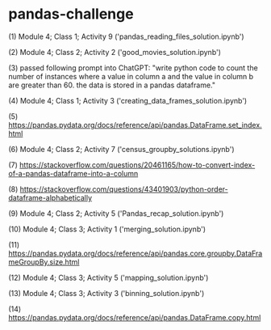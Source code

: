 # pandas-challenge



(1) Module 4; Class 1; Activity 9 ('pandas_reading_files_solution.ipynb')

(2) Module 4; Class 2; Activity 2 ('good_movies_solution.ipynb')

(3) passed following prompt into ChatGPT: "write python code to count the number of instances where a value in column a and the value in column b are greater than 60. the data is stored in a pandas dataframe."

(4) Module 4; Class 1; Activity 3 ('creating_data_frames_solution.ipynb')

(5) https://pandas.pydata.org/docs/reference/api/pandas.DataFrame.set_index.html

(6) Module 4; Class 2; Activity 7 ('census_groupby_solutions.ipynb')

(7) https://stackoverflow.com/questions/20461165/how-to-convert-index-of-a-pandas-dataframe-into-a-column

(8) https://stackoverflow.com/questions/43401903/python-order-dataframe-alphabetically


(9) Module 4; Class 2; Activity 5 ('Pandas_recap_solution.ipynb')

(10) Module 4; Class 3; Activity 1 ('merging_solution.ipynb')

(11) https://pandas.pydata.org/docs/reference/api/pandas.core.groupby.DataFrameGroupBy.size.html

(12) Module 4; Class 3; Activity 5 ('mapping_solution.ipynb')

(13) Module 4; Class 3; Activity 3 ('binning_solution.ipynb')

(14) https://pandas.pydata.org/docs/reference/api/pandas.DataFrame.copy.html